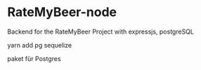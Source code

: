 # RateMyBeer-node
Backend for the RateMyBeer Project with expressjs, postgreSQL


yarn add pg sequelize

paket für Postgres
